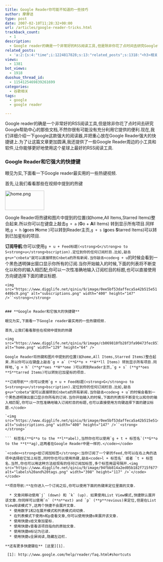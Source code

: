 ```yaml
---
title: Google Reader你可能不知道的一些技巧
author: 摩摩诘
type: post
date: 2007-02-10T11:28:32+00:00
url: /articles/google-reader-tricks.html
trackback_count:
  - 1
description:
  - Google reader的确是一个非常好的RSS阅读工具,但是除非你花了点时间去研究Google帮助中心的那些文档,不然你很有可能没有充分利用它提供的便利. 现在,我们详细介绍一下google这款强大的阅读器,并把重心放在Google Reader强大的快捷键上.
related_posts:
  - 'a:2:{s:4:"time";i:1224817828;s:13:"related_posts";s:1318:"<h3>相关日志</h3><ul class="related_post"><li><a href="http://www.digglife.cn/articles/view-original-articles-inside-google-reader.html" title="在Google Reader内部查看Feed原文">在Google Reader内部查看Feed原文</a></li><li><a href="http://www.digglife.cn/articles/top-10-google-reader-tricks.html" title="十大Google Reader使用技巧">十大Google Reader使用技巧</a></li><li><a href="http://www.digglife.cn/articles/%e4%b8%aa%e6%80%a7%e5%8c%96google-reader%e7%9a%ae%e8%82%a4.html" title="个性化Google Reader皮肤">个性化Google Reader皮肤</a></li><li><a href="http://www.digglife.cn/articles/google-apps-firefox-sidebar.html" title="集装:在Firefox侧边栏载入Google应用">集装:在Firefox侧边栏载入Google应用</a></li><li><a href="http://www.digglife.cn/articles/google-reader-top-recommendations.html" title="Google Reader首页新增个性化订阅推荐">Google Reader首页新增个性化订阅推荐</a></li><li><a href="http://www.digglife.cn/articles/popular-feeds-in-google-reader.html" title="Google Reader中文版里的推荐Feeds">Google Reader中文版里的推荐Feeds</a></li><li><a href="http://www.digglife.cn/articles/10-clever-tricks-of-google-search.html" title="值得了解的7个Google搜索技巧">值得了解的7个Google搜索技巧</a></li></ul>";}'
views:
  - 1381
bot_views:
  - 1918
duoshuo_thread_id:
  - 1154125469839261699
categories:
  - 谷歌相关
tags:
  - google
  - google reader

---
```

Google reader的确是一个非常好的RSS阅读工具,但是除非你花了点时间去研究Google帮助中心的那些文档,不然你很有可能没有充分利用它提供的便利.现在,我们详细介绍一下google这款强大的阅读器,并把重心放在Google Reader强大的快捷键上.为了让这篇文章更加圆满,我还提供了一些Google Reader周边的小工具和软件,让你能够更好地使用这个星球上最好的RSS阅读工具.

### **Google Reader和它强大的快捷键**

眼见为实,下面看一下Google reader最实用的一些热键视频.

首先,让我们看看那些在视频中提到的热键

<img src="https://www.digglife.net/qiniu/9/image/cb069810fb28f3fa90473fec857d9f7a.png" alt="home.png" width="129" height="64" />

Google Reader将热键和图片中提到的位置(如home,All Items,Starred Items)整合起来.所以你可以在键盘上敲击`g + a` (**G**o + **A**ll Items) 转到显示所有项目.同样地,`g + h` (**g**oes **H**ome )可以转到Reader主页,`g + s` (**g**oes **S**tarred Items)可以转到已加星标的项目.

**订阅导航**:你可以使用`g + u + Feed标题(<strong>G</strong>o to S<strong>u</strong>bscription).定位到你的任何订阅栏目.比如,敲击g+u+"cnbeta"就可以直接转到Cnbeta的所有新闻.当你敲击<code>g + u`的时候会看到一个黑色透明弹出窗口显示你所有的订阅.当你开始输入的时候,下面的列表将不断变化以和你的输入相匹配,你可以一次性准确地输入订阅栏目的标题,也可以直接使用方向键选择下面的建议标题.</code>

`<img src="https://www.digglife.net/qiniu/9/image/0ee5bf53daffeca5a42b515e51449bc9.png" alt="subscriptions.png" width="400" height="147" />``<strong></strong>`

```Google reader的确是一个非常好的RSS阅读工具,但是除非你花了点时间去研究Google帮助中心的那些文档,不然你很有可能没有充分利用它提供的便利.现在,我们详细介绍一下google这款强大的阅读器,并把重心放在Google Reader强大的快捷键上.为了让这篇文章更加圆满,我还提供了一些Google Reader周边的小工具和软件,让你能够更好地使用这个星球上最好的RSS阅读工具.

### **Google Reader和它强大的快捷键**

眼见为实,下面看一下Google reader最实用的一些热键视频.

首先,让我们看看那些在视频中提到的热键

<img src="https://www.digglife.net/qiniu/9/image/cb069810fb28f3fa90473fec857d9f7a.png" alt="home.png" width="129" height="64" />

Google Reader将热键和图片中提到的位置(如home,All Items,Starred Items)整合起来.所以你可以在键盘上敲击`g + a` (**G**o + **A**ll Items) 转到显示所有项目.同样地,`g + h` (**g**oes **H**ome )可以转到Reader主页,`g + s` (**g**oes **S**tarred Items)可以转到已加星标的项目.

**订阅导航**:你可以使用`g + u + Feed标题(<strong>G</strong>o to S<strong>u</strong>bscription).定位到你的任何订阅栏目.比如,敲击g+u+"cnbeta"就可以直接转到Cnbeta的所有新闻.当你敲击<code>g + u`的时候会看到一个黑色透明弹出窗口显示你所有的订阅.当你开始输入的时候,下面的列表将不断变化以和你的输入相匹配,你可以一次性准确地输入订阅栏目的标题,也可以直接使用方向键选择下面的建议标题.</code>

`<img src="https://www.digglife.net/qiniu/9/image/0ee5bf53daffeca5a42b515e51449bc9.png" alt="subscriptions.png" width="400" height="147" />``<strong></strong>`

``` 标签名(**G**o to the **l**abel),当然你也可以使用`g + t + 标签名`(**G**o to the **t**ag),这两者在Google Reader中是一样的.</code></code>

`<code><strong>给订阅加标签</strong>:当你订阅了一个新的feed,你可以在右上角的选项中选择给它加上标签,同时你也可以使用热键,敲击<code>l + 标签名` 或者 `t + 标签名.当然,你也可以用这种方法给现有的任何订阅加标签,多个标签用逗号隔开.<img src="https://www.digglife.net/qiniu/9/image/94fbb814a2ed05b182f715f677fd27c1.png" alt="labels%20and%20tags.png" width="398" height="117" />`</code></code>

**项目导航:**在你进入一个订阅之后,你可以使用下面的热键来定位里面的文章.

  * 文章间移动使用`j` (down) 和 `k` (up). 如果使用List View模式,快捷默认展开该文章.你同样可以使用`n` (**n**ext) and `p` (**p**revious)来定位,但是在List View阅读模式下,这两个快捷不会展开文章.
  * 使用数字1和2在展开模式和列表模式间切换.
  * 在列表模式下使用n和p查看文章,你可以使用快捷o来展开该文章.
  * 使用快捷s给文章加星标.
  * 使用快捷v查看该项目指向的原始文章.
  * 使用快捷m标记为已读.
  * 使用快捷u全屏阅读,隐藏左边栏.

**还有更多快捷键在** [这里][1].

 [1]: http://www.google.com/help/reader/faq.html#shortcuts
